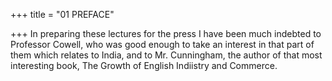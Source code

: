 +++
title = "01 PREFACE"

+++
In preparing these lectures for the press I have been much indebted to Professor Cowell, who was good enough to take an interest in that part of them which relates to India, and to Mr. Cunningham, the author of that most interesting book, The Growth of English Indiistry and Commerce.
  
  
